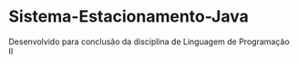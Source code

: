 # Sistema-Estacionamento-Java
Desenvolvido para conclusão da disciplina de Linguagem de Programação II
